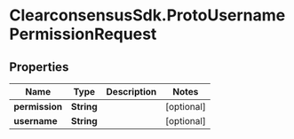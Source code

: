 # ClearconsensusSdk.ProtoUsernamePermissionRequest

## Properties

Name | Type | Description | Notes
------------ | ------------- | ------------- | -------------
**permission** | **String** |  | [optional] 
**username** | **String** |  | [optional] 


